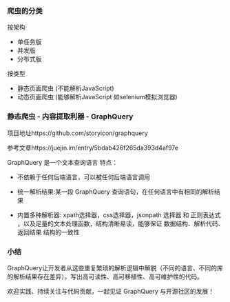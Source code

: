 ### 爬虫的分类

按架构
* 单任务版
* 并发版
* 分布式版

按类型
* 静态页面爬虫 (不能解析JavaScript)
* 动态页面爬虫 (能够解析JavaScript 如selenium模拟浏览器)

### 静态爬虫 - 内容提取利器 - GraphQuery

项目地址https://github.com/storyicon/graphquery

参考文章https://juejin.im/entry/5bdab426f265da393d4af97e


GraphQuery 是一个文本查询语言 特点：

* 不依赖于任何后端语言，可以被任何后端语言调用

* 统一解析结果:某一段 GraphQuery 查询语句，在任何语言中有相同的解析结果

* 内置多种解析器: xpath选择器，css选择器，jsonpath 选择器 和 正则表达式 ，以及足量的文本处理函数，结构清晰易读，能够保证 数据结构、解析代码、返回结果 结构的一致性


### 小结

GraphQuery让开发者从这些重复繁琐的解析逻辑中解脱（不同的语言、不同的库的解析结果存在差异），写出高可读性、高可移植性、高可维护性的代码。

欢迎实践、持续关注与代码贡献，一起见证 GraphQuery 与开源社区的发展！

